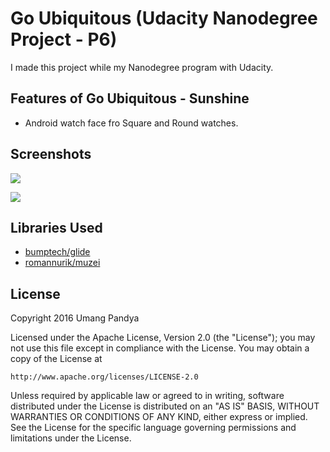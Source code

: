 # Go Ubiquitous (Udacity Nanodegree Project - P6)

I made this project while my Nanodegree program with Udacity.

## Features of Go Ubiquitous - Sunshine

- Android watch face fro Square and Round watches.

## Screenshots

![](../master/screenshots/screenshot_circular.png)

![](../master/screenshots/screenshot_square.png)

## Libraries Used
- [bumptech/glide](https://github.com/bumptech/glide)
- [romannurik/muzei](https://github.com/romannurik/muzei)

## License

Copyright 2016 Umang Pandya

Licensed under the Apache License, Version 2.0 (the "License");
you may not use this file except in compliance with the License.
You may obtain a copy of the License at

    http://www.apache.org/licenses/LICENSE-2.0

Unless required by applicable law or agreed to in writing, software
distributed under the License is distributed on an "AS IS" BASIS,
WITHOUT WARRANTIES OR CONDITIONS OF ANY KIND, either express or implied.
See the License for the specific language governing permissions and
limitations under the License.